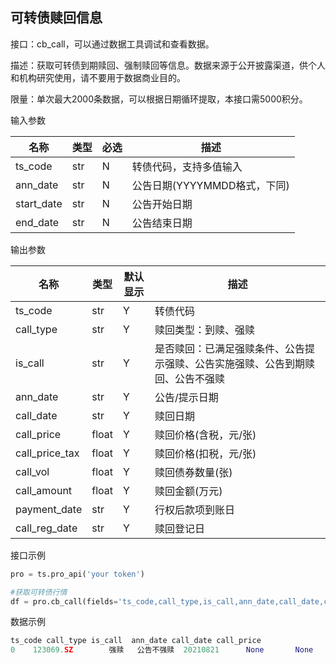 ## 可转债赎回信息

接口：cb_call，可以通过数据工具调试和查看数据。

描述：获取可转债到期赎回、强制赎回等信息。数据来源于公开披露渠道，供个人和机构研究使用，请不要用于数据商业目的。

限量：单次最大2000条数据，可以根据日期循环提取，本接口需5000积分。

输入参数

| 名称 | 类型 | 必选 | 描述 |
| --- | --- | --- | --- |
| ts_code | str | N | 转债代码，支持多值输入 |
| ann_date | str | N | 公告日期(YYYYMMDD格式，下同) |
| start_date | str | N | 公告开始日期 |
| end_date | str | N | 公告结束日期 |

输出参数

| 名称 | 类型 | 默认显示 | 描述 |
| --- | --- | --- | --- |
| ts_code | str | Y | 转债代码 |
| call_type | str | Y | 赎回类型：到赎、强赎 |
| is_call | str | Y | 是否赎回：已满足强赎条件、公告提示强赎、公告实施强赎、公告到期赎回、公告不强赎 |
| ann_date | str | Y | 公告/提示日期 |
| call_date | str | Y | 赎回日期 |
| call_price | float | Y | 赎回价格(含税，元/张) |
| call_price_tax | float | Y | 赎回价格(扣税，元/张) |
| call_vol | float | Y | 赎回债券数量(张) |
| call_amount | float | Y | 赎回金额(万元) |
| payment_date | str | Y | 行权后款项到账日 |
| call_reg_date | str | Y | 赎回登记日 |

接口示例

```python
pro = ts.pro_api('your token')

#获取可转债行情
df = pro.cb_call(fields='ts_code,call_type,is_call,ann_date,call_date,call_price')
```

数据示例

```python
ts_code call_type is_call  ann_date call_date call_price
0    123069.SZ        强赎   公告不强赎  20210821      None       None
```